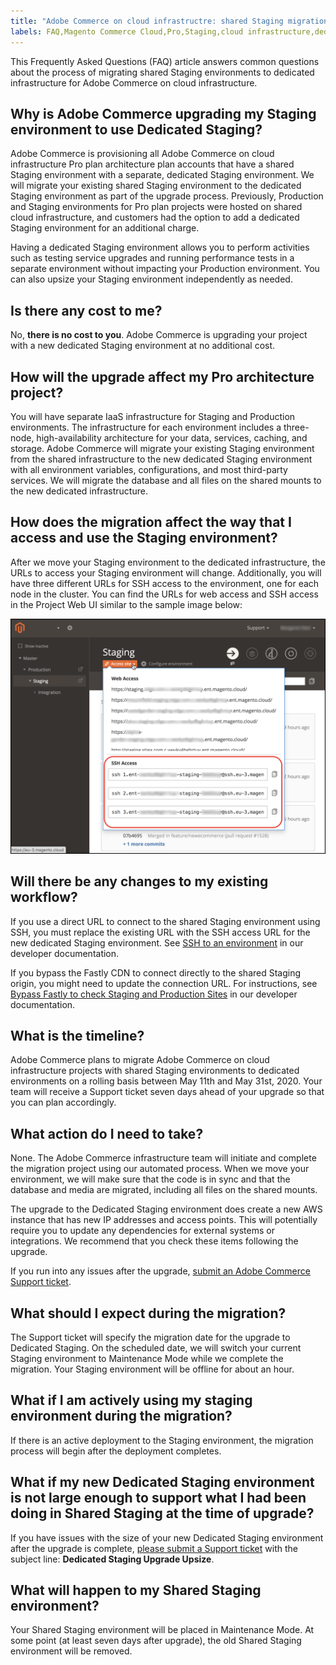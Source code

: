 ```yaml
---
title: "Adobe Commerce on cloud infrastructre: shared Staging migration to dedicated infrastructure"
labels: FAQ,Magento Commerce Cloud,Pro,Staging,cloud infrastructure,dedicated,maintenance mode,migration,production,shared,staging,upgrade,Adobe Commerce
---
```


This Frequently Asked Questions (FAQ) article answers common questions about the process of migrating shared Staging environments to dedicated infrastructure for Adobe Commerce on cloud infrastructure.

## Why is Adobe Commerce upgrading my Staging environment to use Dedicated Staging?

Adobe Commerce is provisioning all Adobe Commerce on cloud infrastructure Pro plan architecture plan accounts that have a shared Staging environment with a separate, dedicated Staging environment. We will migrate your existing shared Staging environment to the dedicated Staging environment as part of the upgrade process. Previously, Production and Staging environments for Pro plan projects were hosted on shared cloud infrastructure, and customers had the option to add a dedicated Staging environment for an additional charge.

Having a dedicated Staging environment allows you to perform activities such as testing service upgrades and running performance tests in a separate environment without impacting your Production environment. You can also upsize your Staging environment independently as needed.

## Is there any cost to me?

No, **there is no cost to you**. Adobe Commerce is upgrading your project with a new dedicated Staging environment at no additional cost.

## How will the upgrade affect my Pro architecture project?

You will have separate IaaS infrastructure for Staging and Production environments. The infrastructure for each environment includes a three-node, high-availability architecture for your data, services, caching, and storage. Adobe Commerce will migrate your existing Staging environment from the shared infrastructure to the new dedicated Staging environment with all environment variables, configurations, and most third-party services. We will migrate the database and all files on the shared mounts to the new dedicated infrastructure.

## How does the migration affect the way that I access and use the Staging environment?

After we move your Staging environment to the dedicated infrastructure, the URLs to access your Staging environment will change. Additionally, you will have three different URLs for SSH access to the environment, one for each node in the cluster. You can find the URLs for web access and SSH access in the Project Web UI similar to the sample image below:

![cloud_project-ssh-three-node-access.jpg](assets/cloud_project-ssh-three-node-access.jpg)

## Will there be any changes to my existing workflow?

If you use a direct URL to connect to the shared Staging environment using SSH, you must replace the existing URL with the SSH access URL for the new dedicated Staging environment. See [SSH to an environment](https://devdocs.magento.com/cloud/env/environments-ssh.html#ssh) in our developer documentation.

If you bypass the Fastly CDN to connect directly to the shared Staging origin, you might need to update the connection URL. For instructions, see [Bypass Fastly to check Staging and Production Sites](https://devdocs.magento.com/cloud/cdn/trouble-fastly.html#cloud-test-stage) in our developer documentation.

## What is the timeline?

Adobe Commerce plans to migrate Adobe Commerce on cloud infrastructure projects with shared Staging environments to dedicated environments on a rolling basis between May 11th and May 31st, 2020. Your team will receive a Support ticket seven days ahead of your upgrade so that you can plan accordingly.

## What action do I need to take?

None. The Adobe Commerce infrastructure team will initiate and complete the migration project using our automated process. When we move your environment, we will make sure that the code is in sync and that the database and media are migrated, including all files on the shared mounts.

The upgrade to the Dedicated Staging environment does create a new AWS instance that has new IP addresses and access points. This will potentially require you to update any dependencies for external systems or integrations. We recommend that you check these items following the upgrade.

If you run into any issues after the upgrade, [submit an Adobe Commerce Support ticket](https://support.magento.com/hc/en-us/articles/360019088251-Submit-a-support-ticket).

## What should I expect during the migration?

The Support ticket will specify the migration date for the upgrade to Dedicated Staging. On the scheduled date, we will switch your current Staging environment to Maintenance Mode while we complete the migration. Your Staging environment will be offline for about an hour.

## What if I am actively using my staging environment during the migration?

If there is an active deployment to the Staging environment, the migration process will begin after the deployment completes.

## What if my new Dedicated Staging environment is not large enough to support what I had been doing in Shared Staging at the time of upgrade?

If you have issues with the size of your new Dedicated Staging environment after the upgrade is complete, [please submit a Support ticket](https://support.magento.com/hc/en-us/articles/360019088251-Submit-a-support-ticket) with the subject line: **Dedicated Staging Upgrade Upsize**.

## What will happen to my Shared Staging environment?

Your Shared Staging environment will be placed in Maintenance Mode. At some point (at least seven days after upgrade), the old Shared Staging environment will be removed.
